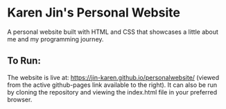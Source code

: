# Karen Jin's Personal Website
A personal website built with HTML and CSS that showcases a little about me and my programming journey.

## To Run:
The website is live at: https://jin-karen.github.io/personalwebsite/ (viewed from the active github-pages link available to the right). It can also be run by cloning the repository and viewing the index.html file in your preferred browser. 
